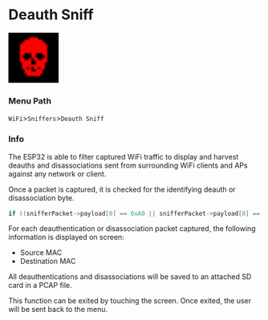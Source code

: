 # Deauth Sniff
<p align="left">
  <img alt="ESP32 WROOM-32U" src="https://raw.githubusercontent.com/justcallmekoko/ESP32Marauder/master/pictures/icons/deauth_sniff_22.bmp" width="100">
</p>

### Menu Path
`WiFi`>`Sniffers`>`Deauth Sniff`  

### Info
The ESP32 is able to filter captured WiFi traffic to display and harvest deauths and disassociations sent from surrounding WiFi clients and APs against any network or client.  

Once a packet is captured, it is checked for the identifying deauth or disassociation byte.
```C++
if ((snifferPacket->payload[0] == 0xA0 || snifferPacket->payload[0] == 0xC0 ) && (display_obj.display_buffer->size() == 0))
```

For each deauthentication or disassociation packet captured, the following information is displayed on screen:  
- Source MAC
- Destination MAC

All deauthentications and disassociations will be saved to an attached SD card in a PCAP file.

This function can be exited by touching the screen. Once exited, the user will be sent back to the menu.